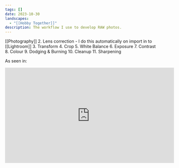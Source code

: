 ```yaml
---
tags: []
date: 2023-10-30
landscapes:
  - "[[Hobby Together]]"
description: The workflow I use to develop RAW photos.
---
```

[[Photography]]
2. Lens correction - I do this automatically on import in to [[Lightroom]]
3. Transform
4. Crop
5. White Balance
6. Exposure
7. Contrast
8. Colour
9. Dodging & Burning
10. Cleanup
11. Sharpening

As seen in:

<iframe width="560" height="315" src="https://www.youtube.com/embed/wwVEbEpGTkY?si=EajuuC8EDyMSC9G-" title="YouTube video player" frameborder="0" allow="accelerometer; autoplay; clipboard-write; encrypted-media; gyroscope; picture-in-picture; web-share" allowfullscreen></iframe>
